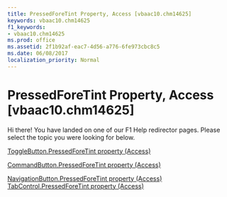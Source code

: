```yaml
---
title: PressedForeTint Property, Access [vbaac10.chm14625]
keywords: vbaac10.chm14625
f1_keywords:
- vbaac10.chm14625
ms.prod: office
ms.assetid: 2f1b92af-eac7-4d56-a776-6fe973cbc8c5
ms.date: 06/08/2017
localization_priority: Normal
---
```



# PressedForeTint Property, Access [vbaac10.chm14625]

Hi there! You have landed on one of our F1 Help redirector pages. Please select the topic you were looking for below.

[ToggleButton.PressedForeTint property (Access)](http://msdn.microsoft.com/library/c93d5f87-9b9a-fa6e-7226-709484c1e257%28Office.15%29.aspx)

[CommandButton.PressedForeTint property (Access)](http://msdn.microsoft.com/library/3c5bce3c-e140-cd4c-ef69-7aee89b89998%28Office.15%29.aspx)

[NavigationButton.PressedForeTint property (Access)](http://msdn.microsoft.com/library/70267cd4-ed42-9533-4cb6-e4338fa38fc1%28Office.15%29.aspx)
[TabControl.PressedForeTint property (Access)](http://msdn.microsoft.com/library/e27aab0a-8ffa-15df-0f48-ff2f64489644%28Office.15%29.aspx)


